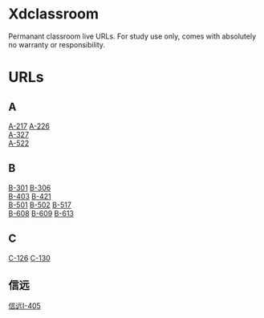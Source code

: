 # Xdclassroom
Permanant classroom live URLs. For study use only, comes with absolutely no warranty or responsibility.

# URLs
## A
[A-217](http://newesxidian.chaoxing.com/threepart/index-alihls.html?info=%7B%22type%22%3A%221%22%2C%22videoPath%22%3A%7B%22teacherFull%22%3A%22http%3A%2F%2Fhlsvtdu5.xidian.edu.cn%3A80%2Flive%2Fpag%2F202.117.115.50%2F7302%2F008979%2F0%2FMAIN%2FTCP%2Fplaylist.m3u8%22%2C%22teacherTrack%22%3A%22http%3A%2F%2Fhlsvtdu5.xidian.edu.cn%3A80%2Flive%2Fpag%2F202.117.115.50%2F7302%2F008980%2F0%2FMAIN%2FTCP%2Fplaylist.m3u8%22%2C%22pptVideo%22%3A%22http%3A%2F%2Fhlsvtdu5.xidian.edu.cn%3A80%2Flive%2Fpag%2F202.117.115.50%2F7302%2F008981%2F0%2FMAIN%2FTCP%2Fplaylist.m3u8%22%2C%22studentFull%22%3A%22http%3A%2F%2Fhlsvtdu5.xidian.edu.cn%3A80%2Flive%2Fpag%2F202.117.115.50%2F7302%2F008983%2F0%2FMAIN%2FTCP%2Fplaylist.m3u8%22%7D%7D)
[A-226](http://newesxidian.chaoxing.com/threepart/index-alihls.html?info=%7B%22type%22%3A%221%22%2C%22videoPath%22%3A%7B%22pptVideo%22%3A%22http%3A%2F%2Fhlsvtdu10.xidian.edu.cn%3A80%2Flive%2Fpag%2F202.117.115.50%2F7302%2F008933%2F0%2FMAIN%2FTCP%2Fplaylist.m3u8%22%2C%22studentFull%22%3A%22http%3A%2F%2Fhlsvtdu10.xidian.edu.cn%3A80%2Flive%2Fpag%2F202.117.115.50%2F7302%2F008935%2F0%2FMAIN%2FTCP%2Fplaylist.m3u8%22%2C%22teacherFull%22%3A%22http%3A%2F%2Fhlsvtdu10.xidian.edu.cn%3A80%2Flive%2Fpag%2F202.117.115.50%2F7302%2F008931%2F0%2FMAIN%2FTCP%2Fplaylist.m3u8%22%2C%22teacherTrack%22%3A%22http%3A%2F%2Fhlsvtdu10.xidian.edu.cn%3A80%2Flive%2Fpag%2F202.117.115.50%2F7302%2F008932%2F0%2FMAIN%2FTCP%2Fplaylist.m3u8%22%7D%7D)
<br>[A-327](http://newesxidian.chaoxing.com/threepart/index-alihls.html?info=%7B%22type%22%3A%221%22%2C%22videoPath%22%3A%7B%22studentFull%22%3A%22http%3A%2F%2Fhlsvtdu3.xidian.edu.cn%3A80%2Flive%2Fpag%2F202.117.115.50%2F7302%2F009067%2F0%2FMAIN%2FTCP%2Fplaylist.m3u8%22%2C%22teacherFull%22%3A%22http%3A%2F%2Fhlsvtdu3.xidian.edu.cn%3A80%2Flive%2Fpag%2F202.117.115.50%2F7302%2F009063%2F0%2FMAIN%2FTCP%2Fplaylist.m3u8%22%2C%22teacherTrack%22%3A%22http%3A%2F%2Fhlsvtdu3.xidian.edu.cn%3A80%2Flive%2Fpag%2F202.117.115.50%2F7302%2F009064%2F0%2FMAIN%2FTCP%2Fplaylist.m3u8%22%2C%22pptVideo%22%3A%22http%3A%2F%2Fhlsvtdu3.xidian.edu.cn%3A80%2Flive%2Fpag%2F202.117.115.50%2F7302%2F009065%2F0%2FMAIN%2FTCP%2Fplaylist.m3u8%22%7D%7D)
<br>[A-522](http://newesxidian.chaoxing.com/threepart/index-alihls.html?info=%7B%22type%22%3A%221%22%2C%22videoPath%22%3A%7B%22pptVideo%22%3A%22http%3A%2F%2Fhlsvtdu7.xidian.edu.cn%3A80%2Flive%2Fpag%2F202.117.115.50%2F7302%2F009287%2F0%2FMAIN%2FTCP%2Fplaylist.m3u8%22%2C%22studentFull%22%3A%22http%3A%2F%2Fhlsvtdu7.xidian.edu.cn%3A80%2Flive%2Fpag%2F202.117.115.50%2F7302%2F009289%2F0%2FMAIN%2FTCP%2Fplaylist.m3u8%22%2C%22teacherFull%22%3A%22http%3A%2F%2Fhlsvtdu7.xidian.edu.cn%3A80%2Flive%2Fpag%2F202.117.115.50%2F7302%2F009290%2F0%2FMAIN%2FTCP%2Fplaylist.m3u8%22%2C%22teacherTrack%22%3A%22http%3A%2F%2Fhlsvtdu7.xidian.edu.cn%3A80%2Flive%2Fpag%2F202.117.115.50%2F7302%2F009286%2F0%2FMAIN%2FTCP%2Fplaylist.m3u8%22%7D%7D)

## B
[B-301](http://newesxidian.chaoxing.com/threepart/index-alihls.html?info=%7B%22type%22%3A%221%22%2C%22videoPath%22%3A%7B%22teacherFull%22%3A%22http%3A%2F%2Fhlsvtdu9.xidian.edu.cn%3A80%2Flive%2Fpag%2F202.117.115.50%2F7302%2F009405%2F0%2FMAIN%2FTCP%2Fplaylist.m3u8%22%2C%22teacherTrack%22%3A%22http%3A%2F%2Fhlsvtdu9.xidian.edu.cn%3A80%2Flive%2Fpag%2F202.117.115.50%2F7302%2F009406%2F0%2FMAIN%2FTCP%2Fplaylist.m3u8%22%2C%22pptVideo%22%3A%22http%3A%2F%2Fhlsvtdu9.xidian.edu.cn%3A80%2Flive%2Fpag%2F202.117.115.50%2F7302%2F009407%2F0%2FMAIN%2FTCP%2Fplaylist.m3u8%22%2C%22studentFull%22%3A%22http%3A%2F%2Fhlsvtdu9.xidian.edu.cn%3A80%2Flive%2Fpag%2F202.117.115.50%2F7302%2F009409%2F0%2FMAIN%2FTCP%2Fplaylist.m3u8%22%7D%7D)
[B-306](http://newesxidian.chaoxing.com/threepart/index-alihls.html?info=%7B%22type%22%3A%221%22%2C%22videoPath%22%3A%7B%22teacherFull%22%3A%22http%3A%2F%2F202.117.115.53%3A8092%2Fpag%2F202.117.115.50%2F7302%2F009490%2F0%2FMAIN%2FTCP%2Flive.m3u8%22%2C%22teacherTrack%22%3A%22http%3A%2F%2F202.117.115.53%3A8092%2Fpag%2F202.117.115.50%2F7302%2F009491%2F0%2FMAIN%2FTCP%2Flive.m3u8%22%2C%22pptVideo%22%3A%22http%3A%2F%2F202.117.115.53%3A8092%2Fpag%2F202.117.115.50%2F7302%2F009492%2F0%2FMAIN%2FTCP%2Flive.m3u8%22%2C%22studentFull%22%3A%22http%3A%2F%2F202.117.115.53%3A8092%2Fpag%2F202.117.115.50%2F7302%2F009494%2F0%2FMAIN%2FTCP%2Flive.m3u8%22%7D%7D)
<br>[B-403](http://newesxidian.chaoxing.com/threepart/index-alihls.html?info=%7B%22type%22%3A%221%22%2C%22videoPath%22%3A%7B%22teacherTrack%22%3A%22http%3A%2F%2Fhlsvtdu3.xidian.edu.cn%3A80%2Flive%2Fpag%2F202.117.115.50%2F7302%2F009536%2F0%2FMAIN%2FTCP%2Fplaylist.m3u8%22%2C%22teacherFull%22%3A%22http%3A%2F%2Fhlsvtdu3.xidian.edu.cn%3A80%2Flive%2Fpag%2F202.117.115.50%2F7302%2F009537%2F0%2FMAIN%2FTCP%2Fplaylist.m3u8%22%2C%22pptVideo%22%3A%22http%3A%2F%2Fhlsvtdu3.xidian.edu.cn%3A80%2Flive%2Fpag%2F202.117.115.50%2F7302%2F009538%2F0%2FMAIN%2FTCP%2Fplaylist.m3u8%22%2C%22studentFull%22%3A%22http%3A%2F%2Fhlsvtdu3.xidian.edu.cn%3A80%2Flive%2Fpag%2F202.117.115.50%2F7302%2F009540%2F0%2FMAIN%2FTCP%2Fplaylist.m3u8%22%7D%7D)
[B-421](http://newesxidian.chaoxing.com/threepart/index-alihls.html?info=%7B%22type%22%3A%221%22%2C%22videoPath%22%3A%7B%22teacherFull%22%3A%22http%3A%2F%2Fhlsvtdu9.xidian.edu.cn%3A80%2Flive%2Fpag%2F202.117.115.50%2F7302%2F009502%2F0%2FMAIN%2FTCP%2Fplaylist.m3u8%22%2C%22teacherTrack%22%3A%22http%3A%2F%2Fhlsvtdu9.xidian.edu.cn%3A80%2Flive%2Fpag%2F202.117.115.50%2F7302%2F009503%2F0%2FMAIN%2FTCP%2Fplaylist.m3u8%22%2C%22pptVideo%22%3A%22http%3A%2F%2Fhlsvtdu9.xidian.edu.cn%3A80%2Flive%2Fpag%2F202.117.115.50%2F7302%2F009504%2F0%2FMAIN%2FTCP%2Fplaylist.m3u8%22%2C%22studentFull%22%3A%22http%3A%2F%2Fhlsvtdu9.xidian.edu.cn%3A80%2Flive%2Fpag%2F202.117.115.50%2F7302%2F009506%2F0%2FMAIN%2FTCP%2Fplaylist.m3u8%22%7D%7D)
<br>[B-501](http://newesxidian.chaoxing.com/threepart/index-alihls.html?info=%7B%22type%22%3A%221%22%2C%22videoPath%22%3A%7B%22teacherTrack%22%3A%22http%3A%2F%2Fhlsvtdu7.xidian.edu.cn%3A80%2Flive%2Fpag%2F202.117.115.50%2F7302%2F009713%2F0%2FMAIN%2FTCP%2Fplaylist.m3u8%22%2C%22pptVideo%22%3A%22http%3A%2F%2Fhlsvtdu7.xidian.edu.cn%3A80%2Flive%2Fpag%2F202.117.115.50%2F7302%2F009714%2F0%2FMAIN%2FTCP%2Fplaylist.m3u8%22%2C%22studentFull%22%3A%22http%3A%2F%2Fhlsvtdu7.xidian.edu.cn%3A80%2Flive%2Fpag%2F202.117.115.50%2F7302%2F009716%2F0%2FMAIN%2FTCP%2Fplaylist.m3u8%22%2C%22teacherFull%22%3A%22http%3A%2F%2Fhlsvtdu7.xidian.edu.cn%3A80%2Flive%2Fpag%2F202.117.115.50%2F7302%2F009712%2F0%2FMAIN%2FTCP%2Fplaylist.m3u8%22%7D%7D)
[B-502](http://newesxidian.chaoxing.com/threepart/index-alihls.html?info=%7B%22type%22%3A%221%22%2C%22videoPath%22%3A%7B%22studentFull%22%3A%22http%3A%2F%2Fhlsvtdu2.xidian.edu.cn%3A80%2Flive%2Fpag%2F202.117.115.50%2F7302%2F009464%2F0%2FMAIN%2FTCP%2Fplaylist.m3u8%22%2C%22teacherFull%22%3A%22http%3A%2F%2Fhlsvtdu2.xidian.edu.cn%3A80%2Flive%2Fpag%2F202.117.115.50%2F7302%2F009466%2F0%2FMAIN%2FTCP%2Fplaylist.m3u8%22%2C%22teacherTrack%22%3A%22http%3A%2F%2Fhlsvtdu2.xidian.edu.cn%3A80%2Flive%2Fpag%2F202.117.115.50%2F7302%2F009467%2F0%2FMAIN%2FTCP%2Fplaylist.m3u8%22%2C%22pptVideo%22%3A%22http%3A%2F%2Fhlsvtdu2.xidian.edu.cn%3A80%2Flive%2Fpag%2F202.117.115.50%2F7302%2F009468%2F0%2FMAIN%2FTCP%2Fplaylist.m3u8%22%7D%7D)
[B-517](http://newesxidian.chaoxing.com/threepart/index-alihls.html?info=%7B%22type%22%3A%221%22%2C%22videoPath%22%3A%7B%22teacherFull%22%3A%22http%3A%2F%2Fhlsvtdu5.xidian.edu.cn%3A80%2Flive%2Fpag%2F202.117.115.50%2F7302%2F009567%2F0%2FMAIN%2FTCP%2Fplaylist.m3u8%22%2C%22teacherTrack%22%3A%22http%3A%2F%2Fhlsvtdu5.xidian.edu.cn%3A80%2Flive%2Fpag%2F202.117.115.50%2F7302%2F009568%2F0%2FMAIN%2FTCP%2Fplaylist.m3u8%22%2C%22pptVideo%22%3A%22http%3A%2F%2Fhlsvtdu5.xidian.edu.cn%3A80%2Flive%2Fpag%2F202.117.115.50%2F7302%2F009569%2F0%2FMAIN%2FTCP%2Fplaylist.m3u8%22%2C%22studentFull%22%3A%22http%3A%2F%2Fhlsvtdu5.xidian.edu.cn%3A80%2Flive%2Fpag%2F202.117.115.50%2F7302%2F009571%2F0%2FMAIN%2FTCP%2Fplaylist.m3u8%22%7D%7D)
<br>[B-608](http://newesxidian.chaoxing.com/threepart/index-alihls.html?info=%7B%22type%22%3A%221%22%2C%22videoPath%22%3A%7B%22teacherFull%22%3A%22http%3A%2F%2Fhlsvtdu2.xidian.edu.cn%3A80%2Flive%2Fpag%2F202.117.115.50%2F7302%2F009670%2F0%2FMAIN%2FTCP%2Fplaylist.m3u8%22%2C%22teacherTrack%22%3A%22http%3A%2F%2Fhlsvtdu2.xidian.edu.cn%3A80%2Flive%2Fpag%2F202.117.115.50%2F7302%2F009671%2F0%2FMAIN%2FTCP%2Fplaylist.m3u8%22%2C%22pptVideo%22%3A%22http%3A%2F%2Fhlsvtdu2.xidian.edu.cn%3A80%2Flive%2Fpag%2F202.117.115.50%2F7302%2F009672%2F0%2FMAIN%2FTCP%2Fplaylist.m3u8%22%2C%22studentFull%22%3A%22http%3A%2F%2Fhlsvtdu2.xidian.edu.cn%3A80%2Flive%2Fpag%2F202.117.115.50%2F7302%2F009674%2F0%2FMAIN%2FTCP%2Fplaylist.m3u8%22%7D%7D)
[B-609](http://newesxidian.chaoxing.com/threepart/index-alihls.html?info=%7B%22type%22%3A%221%22%2C%22videoPath%22%3A%7B%22teacherFull%22%3A%22http%3A%2F%2Fhlsvtdu2.xidian.edu.cn%3A80%2Flive%2Fpag%2F202.117.115.50%2F7302%2F009676%2F0%2FMAIN%2FTCP%2Fplaylist.m3u8%22%2C%22teacherTrack%22%3A%22http%3A%2F%2Fhlsvtdu2.xidian.edu.cn%3A80%2Flive%2Fpag%2F202.117.115.50%2F7302%2F009677%2F0%2FMAIN%2FTCP%2Fplaylist.m3u8%22%2C%22pptVideo%22%3A%22http%3A%2F%2Fhlsvtdu2.xidian.edu.cn%3A80%2Flive%2Fpag%2F202.117.115.50%2F7302%2F009678%2F0%2FMAIN%2FTCP%2Fplaylist.m3u8%22%2C%22studentFull%22%3A%22http%3A%2F%2Fhlsvtdu2.xidian.edu.cn%3A80%2Flive%2Fpag%2F202.117.115.50%2F7302%2F009680%2F0%2FMAIN%2FTCP%2Fplaylist.m3u8%22%7D%7D)
[B-613](http://newesxidian.chaoxing.com/threepart/index-alihls.html?info=%7B%22type%22%3A%221%22%2C%22videoPath%22%3A%7B%22teacherTrack%22%3A%22http%3A%2F%2Fhlsvtdu6.xidian.edu.cn%3A80%2Flive%2Fpag%2F202.117.115.50%2F7302%2F009701%2F0%2FMAIN%2FTCP%2Fplaylist.m3u8%22%2C%22pptVideo%22%3A%22http%3A%2F%2Fhlsvtdu6.xidian.edu.cn%3A80%2Flive%2Fpag%2F202.117.115.50%2F7302%2F009702%2F0%2FMAIN%2FTCP%2Fplaylist.m3u8%22%2C%22studentFull%22%3A%22http%3A%2F%2Fhlsvtdu6.xidian.edu.cn%3A80%2Flive%2Fpag%2F202.117.115.50%2F7302%2F009704%2F0%2FMAIN%2FTCP%2Fplaylist.m3u8%22%2C%22teacherFull%22%3A%22http%3A%2F%2Fhlsvtdu6.xidian.edu.cn%3A80%2Flive%2Fpag%2F202.117.115.50%2F7302%2F009700%2F0%2FMAIN%2FTCP%2Fplaylist.m3u8%22%7D%7D)

## C
[C-126](http://newesxidian.chaoxing.com/threepart/index-alihls.html?info=%7B%22type%22%3A%221%22%2C%22videoPath%22%3A%7B%22studentFull%22%3A%22http%3A%2F%2Fhlsvtdu8.xidian.edu.cn%3A80%2Flive%2Fpag%2F202.117.115.50%2F7302%2F008202%2F0%2FMAIN%2FTCP%2Fplaylist.m3u8%22%2C%22teacherTrack%22%3A%22http%3A%2F%2Fhlsvtdu8.xidian.edu.cn%3A80%2Flive%2Fpag%2F202.117.115.50%2F7302%2F008199%2F0%2FMAIN%2FTCP%2Fplaylist.m3u8%22%2C%22pptVideo%22%3A%22http%3A%2F%2Fhlsvtdu8.xidian.edu.cn%3A80%2Flive%2Fpag%2F202.117.115.50%2F7302%2F008200%2F0%2FMAIN%2FTCP%2Fplaylist.m3u8%22%2C%22teacherFull%22%3A%22http%3A%2F%2Fhlsvtdu8.xidian.edu.cn%3A80%2Flive%2Fpag%2F202.117.115.50%2F7302%2F008198%2F0%2FMAIN%2FTCP%2Fplaylist.m3u8%22%7D%7D)
[C-130](http://newesxidian.chaoxing.com/threepart/index-alihls.html?info=%7B%22type%22%3A%221%22%2C%22videoPath%22%3A%7B%22teacherFull%22%3A%22http%3A%2F%2Fhlsvtdu4.xidian.edu.cn%3A80%2Flive%2Fpag%2F202.117.115.50%2F7302%2F008270%2F0%2FMAIN%2FTCP%2Fplaylist.m3u8%22%2C%22teacherTrack%22%3A%22http%3A%2F%2Fhlsvtdu4.xidian.edu.cn%3A80%2Flive%2Fpag%2F202.117.115.50%2F7302%2F008271%2F0%2FMAIN%2FTCP%2Fplaylist.m3u8%22%2C%22pptVideo%22%3A%22http%3A%2F%2Fhlsvtdu4.xidian.edu.cn%3A80%2Flive%2Fpag%2F202.117.115.50%2F7302%2F008272%2F0%2FMAIN%2FTCP%2Fplaylist.m3u8%22%2C%22studentFull%22%3A%22http%3A%2F%2Fhlsvtdu4.xidian.edu.cn%3A80%2Flive%2Fpag%2F202.117.115.50%2F7302%2F008274%2F0%2FMAIN%2FTCP%2Fplaylist.m3u8%22%7D%7D)

## 信远
[信远I-405](http://newesxidian.chaoxing.com/threepart/index-alihls.html?info=%7B%22type%22%3A%221%22%2C%22videoPath%22%3A%7B%22teacherFull%22%3A%22http%3A%2F%2Fhlsvtdu10.xidian.edu.cn%3A80%2Flive%2Fpag%2F202.117.115.50%2F7302%2F008362%2F0%2FMAIN%2FTCP%2Fplaylist.m3u8%22%2C%22pptVideo%22%3A%22http%3A%2F%2Fhlsvtdu10.xidian.edu.cn%3A80%2Flive%2Fpag%2F202.117.115.50%2F7302%2F008363%2F0%2FMAIN%2FTCP%2Fplaylist.m3u8%22%2C%22studentFull%22%3A%22http%3A%2F%2Fhlsvtdu10.xidian.edu.cn%3A80%2Flive%2Fpag%2F202.117.115.50%2F7302%2F008365%2F0%2FMAIN%2FTCP%2Fplaylist.m3u8%22%2C%22teacherTrack%22%3A%22http%3A%2F%2Fhlsvtdu10.xidian.edu.cn%3A80%2Flive%2Fpag%2F202.117.115.50%2F7302%2F008361%2F0%2FMAIN%2FTCP%2Fplaylist.m3u8%22%7D%7D)
